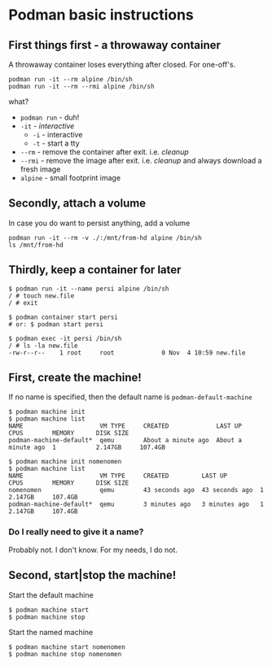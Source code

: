 # Podman basic instructions

## First things first - a throwaway container

A throwaway container loses everything after closed. For one-off's.

```
podman run -it --rm alpine /bin/sh
podman run -it --rm --rmi alpine /bin/sh
```

what?
- `podman run` - duh!
- `-it` - _interactive_
  - `-i` - interactive
  - `-t` - start a tty
- `--rm` - remove the container after exit. i.e. _cleanup_
- `--rmi` - remove the image after exit. i.e. _cleanup_ and always download a fresh image
- `alpine` - small footprint image


## Secondly, attach a volume

In case you do want to persist anything, add a volume

```console
podman run -it --rm -v ./:/mnt/from-hd alpine /bin/sh
ls /mnt/from-hd
```


## Thirdly, keep a container for later

```console
$ podman run -it --name persi alpine /bin/sh
/ # touch new.file
/ # exit

$ podman container start persi
# or: $ podman start persi

$ podman exec -it persi /bin/sh
/ # ls -la new.file
-rw-r--r--    1 root     root             0 Nov  4 10:59 new.file
```

## First, create the machine!

If no name is specified, then the default name is `podman-default-machine`

```console
$ podman machine init
$ podman machine list
NAME                     VM TYPE     CREATED             LAST UP             CPUS        MEMORY      DISK SIZE
podman-machine-default*  qemu        About a minute ago  About a minute ago  1           2.147GB     107.4GB
```

```console
$ podman machine init nomenomen
$ podman machine list
NAME                     VM TYPE     CREATED         LAST UP         CPUS        MEMORY      DISK SIZE
nomenomen                qemu        43 seconds ago  43 seconds ago  1           2.147GB     107.4GB
podman-machine-default*  qemu        3 minutes ago   3 minutes ago   1           2.147GB     107.4GB
```

### Do I really need to give it a name?

Probably not. I don't know. For my needs, I do not.


## Second, start|stop the machine!

Start the default machine

```console
$ podman machine start
$ podman machine stop
```

Start the named machine

```console
$ podman machine start nomenomen
$ podman machine stop nomenomen
```

